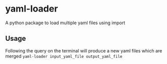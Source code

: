 # yaml-loader
A python package to load multiple yaml files using import

## Usage
Following the query on the terminal will produce a new yaml files which are merged
`yaml-loader input_yaml_file output_yaml_file`
